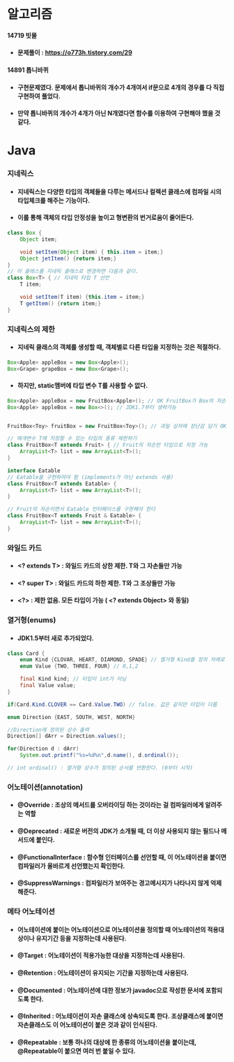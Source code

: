 # 알고리즘
#### 14719 빗물
* #### 문제풀이 : https://o773h.tistory.com/29
#### 14891 톱니바퀴
* #### 구현문제였다. 문제에서 톱니바퀴의 개수가 4개여서 if문으로 4개의 경우를 다 직접 구현하여 풀었다.
* #### 만약 톱니바퀴의 개수가 4개가 아닌 N개였다면 함수를 이용하여 구현해야 했을 것 같다.

# Java
### 지네릭스
* #### 지네릭스는 다양한 타입의 객체들을 다루는 메서드나 컬렉션 클래스에 **컴파일 시의 타입체크를 해주는 기능**이다.
* #### 이를 통해 객체의 타입 안정성을 높이고 형변환의 번거로움이 줄어든다.
```java
class Box {
    Object item;

    void setItem(Object item) { this.item = item;}
    Object jetItem() {return item;}
}
// 이 클래스를 지네릭 클래스로 변경하면 다음과 같다.
class Box<T> { // 지네릭 타입 T 선언
    T item;

    void setItem(T item) {this.item = item;}
    T getItem() {return item;}
}
```
### 지네릭스의 제한
* #### 지네릭 클래스의 객체를 생성할 때, 객체별로 다른 타입을 지정하는 것은 적절하다.
```java
Box<Apple> appleBox = new Box<Apple>();
Box<Grape> grapeBox = new Box<Grape>();
```
* #### 하지만, static멤버에 타입 변수 T를 사용할 수 없다.
```java
Box<Apple> appleBox = new FruitBox<Apple>(); // OK FruitBox가 Box의 자손(다형성)
Box<Apple> appleBox = new Box<>(); // JDK1.7부터 생략가능
```
```java

FruitBox<Toy> fruitBox = new FruitBox<Toy>(); // 과일 상자에 장난감 담기 OK지만 이상함

// 매개변수 T에 지정할 수 있는 타입의 종류 제한하기
class FruitBox<T extends Fruit> { // Fruit의 자손만 타입으로 지정 가능
    ArrayList<T> list = new ArrayList<T>();
}

interface Eatable
// Eatable을 구현하여야 함 (implements가 아닌 extends 사용)
class FruitBox<T extends Eatable> { 
    ArrayList<T> list = new ArrayList<T>();
}

// Fruit의 자손이면서 Eatable 인터페이스를 구현해야 한다
class FruitBox<T extends Fruit & Eatable> { 
    ArrayList<T> list = new ArrayList<T>();
}
```
### 와일드 카드
* #### <? extends T> : 와일드 카드의 상한 제한. T와 그 자손들만 가능
* #### <? super T> : 와일드 카드의 하한 제한. T와 그 조상들만 가능
* #### <?> : 제한 없음. 모든 타입이 가능 ( <? extends Object> 와 동일)

### 열거형(enums)
* #### JDK1.5부터 새로 추가되었다.
```java
class Card {
    enum Kind {CLOVAR, HEART, DIAMOND, SPADE} // 열거형 Kind를 정의 차례로 0,1,2,3
    enum Value {TWO, THREE, FOUR} // 0,1,2

    final Kind kind; // 타입이 int가 아님
    final Value value;
}

if(Card.Kind.CLOVER == Card.Value.TWO) // false. 값은 같지만 타입이 다름
```
```java
enum Direction {EAST, SOUTH, WEST, NORTH}

//Direction에 정의된 상수 출력
Direction[] dArr = Direction.values();

for(Direction d : dArr)
    System.out.printf("%s=%d%n",d.name(), d.ordinal());

// int ordinal() : 열거형 상수가 정의된 순서를 반환한다. (0부터 시작)
```

### 어노테이션(annotation)
* #### @Override : 조상의 메서드를 오버라이딩 하는 것이라는 걸 컴파일러에게 알려주는 역할
* #### @Deprecated : 새로운 버전의 JDK가 소개될 때, 더 이상 사용되지 않는 필드나 메서드에 붙인다.
* #### @FunctionalInterface : 함수형 인터페이스를 선언할 때, 이 어노테이션을 붙이면 컴파일러가 올바르게 선언했는지 확인한다.
* #### @SuppressWarnings : 컴파일러가 보여주는 경고메시지가 나타나지 않게 억제해준다.

### 메타 어노테이션
* #### 어노테이션에 붙이는 어노테이션으로 어노테이션을 정의할 때 어노테이션의 적용대상이나 유지기간 등을 지정하는데 사용된다.
* #### @Target : 어노테이션이 적용가능한 대상을 지정하는데 사용된다.
* #### @Retention : 어노테이션이 유지되는 기간을 지정하는데 사용된다.
* #### @Documented : 어노테이션에 대한 정보가 javadoc으로 작성한 문서에 포함되도록 한다.
* #### @Inherited : 어노테이션이 자손 클래스에 상속되도록 한다. 조상클래스에 붙이면 자손클래스도 이 어노테이션이 붙은 것과 같이 인식된다.
* #### @Repeatable : 보통 하나의 대상에 한 종류의 어노테이션을 붙이는데, @Repeatable이 붙으면 여러 번 붙일 수 있다.